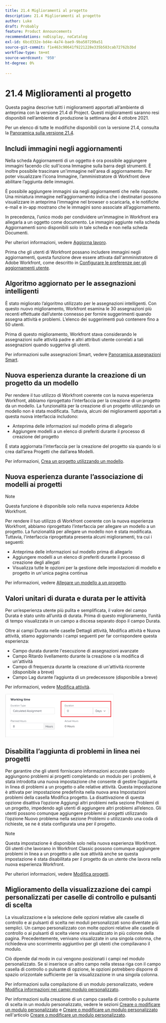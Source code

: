 ```yaml
---
title: 21.4 Miglioramenti al progetto
description: 21.4 Miglioramenti al progetto
author: Luke
draft: Probably
feature: Product Announcements
recommendations: noDisplay, noCatalog
exl-id: 6bcd332e-bd4e-4a74-bae9-9ba507299a51
source-git-commit: f1e463c90641f9221228e335b583cab72762b3bd
workflow-type: tm+mt
source-wordcount: '950'
ht-degree: 0%

---
```


# 21.4 Miglioramenti al progetto

Questa pagina descrive tutti i miglioramenti apportati all’ambiente di anteprima con la versione 21.4 di Project. Questi miglioramenti saranno resi disponibili nell’ambiente di produzione la settimana del 4 ottobre 2021.

Per un elenco di tutte le modifiche disponibili con la versione 21.4, consulta la [Panoramica sulla versione 21.4](../../../product-announcements/product-releases/21.4-release-activity/21-4-release-overview.md).

## Includi immagini negli aggiornamenti

Nella scheda Aggiornamenti di un oggetto è ora possibile aggiungere immagini facendo clic sull&#39;icona Immagine sulla barra degli strumenti. È inoltre possibile trascinare un&#39;immagine nell&#39;area di aggiornamento. Per poter visualizzare l’icona Immagine, l’amministratore di Workfront deve abilitare l’aggiunta delle immagini.

È possibile aggiungere immagini sia negli aggiornamenti che nelle risposte. Una miniatura immagine nell’aggiornamento indica che i destinatari possono visualizzare in anteprima l’immagine nel browser o scaricarla, e le notifiche e-mail e in-app mostrano che le immagini sono associate all’aggiornamento.

In precedenza, l’unico modo per condividere un’immagine in Workfront era allegarla a un oggetto come documento. Le immagini aggiunte nella scheda Aggiornamenti sono disponibili solo in tale scheda e non nella scheda Documenti.

Per ulteriori informazioni, vedere [Aggiorna lavoro](../../../workfront-basics/updating-work-items-and-viewing-updates/update-work.md).

Prima che gli utenti di Workfront possano includere immagini negli aggiornamenti, questa funzione deve essere attivata dall&#39;amministratore di Adobe Workfront, come descritto in [Configurare le preferenze per gli aggiornamenti utente](../../../administration-and-setup/set-up-workfront/system-tracked-update-feeds/configure-preferences-user-updates.md).

## Algoritmo aggiornato per le assegnazioni intelligenti

È stato migliorato l’algoritmo utilizzato per le assegnazioni intelligenti. Con questo nuovo miglioramento, Workfront esamina le 30 assegnazioni più recenti effettuate dall’utente connesso per fornire suggerimenti quando assegna attività e problemi. L’elenco dei suggerimenti può contenere fino a 50 utenti.

Prima di questo miglioramento, Workfront stava considerando le assegnazioni sulle attività padre e altri attributi utente correlati a tali assegnazioni quando suggeriva gli utenti.

Per informazioni sulle assegnazioni Smart, vedere [Panoramica assegnazioni Smart](../../../manage-work/tasks/assign-tasks/smart-assignments.md).

## Nuova esperienza durante la creazione di un progetto da un modello

Per rendere il tuo utilizzo di Workfront coerente con la nuova esperienza Workfront, abbiamo riprogettato l’interfaccia per la creazione di un progetto da un modello. La funzionalità per la creazione di un progetto utilizzando un modello non è stata modificata. Tuttavia, alcuni dei miglioramenti apportati a questa nuova interfaccia includono:

* Anteprima delle informazioni sul modello prima di allegarlo
* Aggiungere modelli a un elenco di preferiti durante il processo di creazione del progetto

È stata aggiornata l’interfaccia per la creazione del progetto sia quando lo si crea dall’area Progetti che dall’area Modelli.

Per informazioni, [Crea un progetto utilizzando un modello](../../../manage-work/projects/create-projects/create-project-from-template.md).

## Nuova esperienza durante l’associazione di modelli ai progetti

>[!NOTE]
>
>Questa funzione è disponibile solo nella nuova esperienza Adobe Workfront.

Per rendere il tuo utilizzo di Workfront coerente con la nuova esperienza Workfront, abbiamo riprogettato l’interfaccia per allegare un modello a un progetto. La funzionalità per allegare un modello non è stata modificata. Tuttavia, l&#39;interfaccia riprogettata presenta alcuni miglioramenti, tra cui i seguenti:

* Anteprima delle informazioni sul modello prima di allegarlo
* Aggiungere modelli a un elenco di preferiti durante il processo di creazione degli allegati
* Visualizza tutte le opzioni per la gestione delle impostazioni di modello e progetto in un&#39;unica pagina continua

Per informazioni, vedere [Allegare un modello a un progetto](../../../manage-work/projects/create-and-manage-templates/attach-template-to-project.md).

## Valori unitari di durata e durata per le attività

Per un’esperienza utente più pulita e semplificata, il valore del campo Durata è stato unito all’unità di durata. Prima di questo miglioramento, l’unità di tempo visualizzata in un campo a discesa separato dopo il campo Durata.

Oltre ai campi Durata nelle caselle Dettagli attività, Modifica attività e Nuova attività, stiamo aggiornando i campi seguenti per far corrispondere questa esperienza:

* Campo durata durante l&#39;esecuzione di assegnazioni avanzate
* Campo Ritardo livellamento durante la creazione o la modifica di un&#39;attività
* Campo di frequenza durante la creazione di un&#39;attività ricorrente (disponibile a breve)
* Campo Lag durante l’aggiunta di un predecessore (disponibile a breve)

Per informazioni, vedere [Modifica attività](../../../manage-work/tasks/manage-tasks/edit-tasks.md).

![](assets/duration-combined-field-350x139.png)

## Disabilita l’aggiunta di problemi in linea nei progetti

Per garantire che gli utenti forniscano informazioni accurate quando aggiungono problemi ai progetti completando un modulo per i problemi, è stata introdotta una nuova impostazione che consente di gestire l’aggiunta in linea di problemi a un progetto o alle relative attività. Questa impostazione è attivata per impostazione predefinita nella nuova area Impostazioni problemi della casella Modifica progetto. La disattivazione di questa opzione disattiva l’opzione Aggiungi altri problemi nella sezione Problemi di un progetto, impedendo agli utenti di aggiungere altri problemi all’elenco. Gli utenti possono comunque aggiungere problemi ai progetti utilizzando l’opzione Nuovo problema nella sezione Problemi o utilizzando una coda di richieste, se ne è stata configurata una per il progetto.

>[!NOTE]
>
>Questa impostazione è disponibile solo nella nuova esperienza Workfront. Gli utenti che lavorano in Workfront Classic possono comunque aggiungere problemi in linea a un progetto o alle sue attività anche se questa impostazione è stata disabilitata per il progetto da un utente che lavora nella nuova esperienza Workfront.

Per ulteriori informazioni, vedere [Modifica progetti](../../../manage-work/projects/manage-projects/edit-projects.md).

## Miglioramento della visualizzazione dei campi personalizzati per caselle di controllo e pulsanti di scelta

La visualizzazione e la selezione delle opzioni relative alle caselle di controllo e ai pulsanti di scelta nei moduli personalizzati sono diventate più semplici. Un campo personalizzato con molte opzioni relative alle caselle di controllo o ai pulsanti di scelta viene ora visualizzato in più colonne della pagina. Precedentemente, venivano visualizzate in una singola colonna, che richiedeva uno scorrimento aggiuntivo per gli utenti che compilavano il modulo.

Ciò dipende dal modo in cui vengono posizionati i campi nel modulo personalizzato. Se si inserisce un altro campo nella stessa riga con il campo casella di controllo o pulsante di opzione, le opzioni potrebbero disporre di spazio orizzontale sufficiente per la visualizzazione in una singola colonna.

Per informazioni sulla compilazione di un modulo personalizzato, vedere [Modifica informazioni nei campi modulo personalizzato](../../../workfront-basics/work-with-custom-forms/edit-custom-forms.md).

Per informazioni sulla creazione di un campo casella di controllo o pulsante di scelta in un modulo personalizzato, vedere le sezioni [Creare o modificare un modulo personalizzato](../../../administration-and-setup/customize-workfront/create-manage-custom-forms/create-or-edit-a-custom-form.md#create) e [Creare o modificare un modulo personalizzato](../../../administration-and-setup/customize-workfront/create-manage-custom-forms/create-or-edit-a-custom-form.md#configur) nell&#39;articolo [Creare o modificare un modulo personalizzato](../../../administration-and-setup/customize-workfront/create-manage-custom-forms/create-or-edit-a-custom-form.md).

